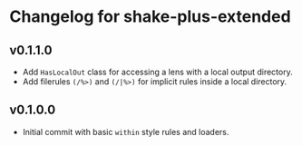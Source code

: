 # Changelog for shake-plus-extended

## v0.1.1.0

* Add `HasLocalOut` class for accessing a lens with a local output directory.
* Add filerules `(/%>)` and `(/|%>)` for implicit rules inside a local directory.

## v0.1.0.0

* Initial commit with basic `within` style rules and loaders.
